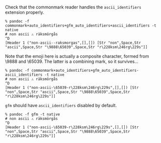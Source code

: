 Check that the commonmark reader handles the `ascii_identifiers`
extension properly.

```
% pandoc -f commonmark+auto_identifiers+gfm_auto_identifiers+ascii_identifiers -t native
# non ascii ⚠️ räksmörgås
^D
[Header 1 ("non-ascii--raksmorgas",[],[]) [Str "non",Space,Str "ascii",Space,Str "\9888\65039",Space,Str "r\228ksm\246rg\229s"]]
```

Note that the emoji here is actually a composite character,
formed from \9888 and \65039. The latter is a combining mark,
so it survives...

```
% pandoc -f commonmark+auto_identifiers+gfm_auto_identifiers-ascii_identifiers -t native
# non ascii ⚠️ räksmörgås
^D
[Header 1 ("non-ascii-\65039-r\228ksm\246rg\229s",[],[]) [Str "non",Space,Str "ascii",Space,Str "\9888\65039",Space,Str "r\228ksm\246rg\229s"]]
```

`gfm` should have `ascii_identifiers` disabled by default.

```
% pandoc -f gfm -t native
# non ascii ⚠️ räksmörgås
^D
[Header 1 ("non-ascii-\65039-r\228ksm\246rg\229s",[],[]) [Str "non",Space,Str "ascii",Space,Str "\9888\65039",Space,Str "r\228ksm\246rg\229s"]]
```
